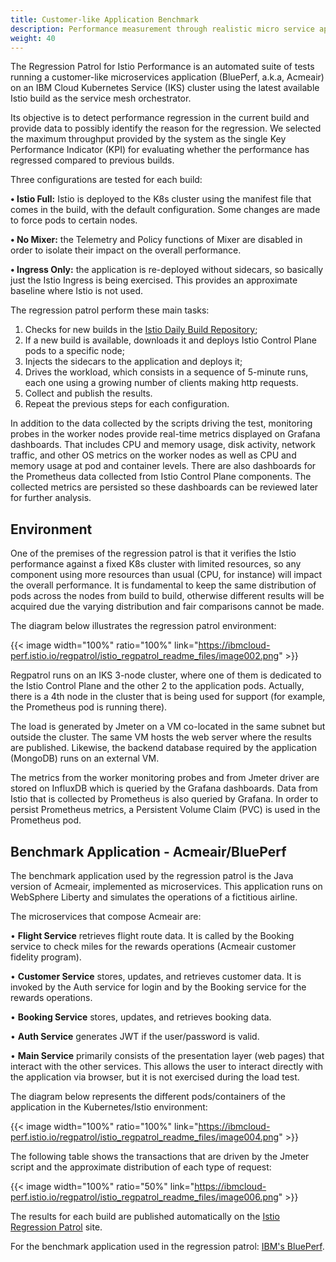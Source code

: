 ```yaml
---
title: Customer-like Application Benchmark
description: Performance measurement through realistic micro service application tests.
weight: 40
---
```


The Regression Patrol for Istio Performance is an automated suite of tests running a customer-like microservices application (BluePerf, a.k.a, Acmeair) on an IBM Cloud Kubernetes Service (IKS) cluster using the latest available Istio build as the service mesh orchestrator. 

Its objective is to detect performance regression in the current build and provide data to possibly identify the reason for the regression.  We selected the maximum throughput provided by the system as the single Key Performance Indicator (KPI) for evaluating whether the performance has regressed compared to previous builds.

Three configurations are tested for each build:

**•	Istio Full:** Istio is deployed to the K8s cluster using the manifest file that comes in the build, with the default configuration. Some changes are made to force pods to certain nodes.

**•	No Mixer:** the Telemetry and Policy functions of Mixer are disabled in order to isolate their impact on the overall performance.

**•	Ingress Only:** the application is re-deployed without sidecars, so basically just the Istio Ingress is being exercised. This provides an approximate baseline where Istio is not used.

The regression patrol perform these main tasks:
1.	Checks for new builds in the [Istio Daily Build Repository](https://gcsweb.istio.io/gcs/istio-prerelease/daily-build/ );
2.	If a new build is available, downloads it and deploys Istio Control Plane pods to a specific node;
3.	Injects the sidecars to the application and deploys it; 
4.	Drives the workload, which consists in a sequence of 5-minute runs, each one using a growing number of clients making http requests. 
5.	Collect and publish the results.
6.	Repeat the previous steps for each configuration.

In addition to the data collected by the scripts driving the test, monitoring probes in the worker nodes provide real-time metrics displayed on Grafana dashboards. That includes CPU and memory usage, disk activity, network traffic, and other OS metrics on the worker nodes as well as CPU and memory usage at pod and container levels. There are also dashboards for the Prometheus data collected from Istio Control Plane components. The collected metrics are persisted so these dashboards can be reviewed later for further analysis.



Environment
---
One of the premises of the regression patrol is that it verifies the Istio performance against a fixed K8s cluster with limited resources, so any component using more resources than usual (CPU, for instance) will impact the overall performance. It is fundamental to keep the same distribution of pods across the nodes from build to build, otherwise different results will be acquired due the varying distribution and fair comparisons cannot be made.

The diagram below illustrates the regression patrol environment:

{{< image width="100%" ratio="100%"
    link="https://ibmcloud-perf.istio.io/regpatrol/istio_regpatrol_readme_files/image002.png"
    >}}


Regpatrol runs on an IKS 3-node cluster, where one of them is dedicated to the Istio Control Plane and the other 2 to the application pods. Actually, there is a 4th node in the cluster that is being used for support (for example, the Prometheus pod is running there).

The load is generated by Jmeter on a VM co-located in the same subnet but outside the cluster. The same VM hosts the web server where the results are published. Likewise, the backend database required by the application (MongoDB) runs on an external VM. 

The metrics from the worker monitoring probes and from Jmeter driver are stored on InfluxDB which is queried by the Grafana dashboards. Data from Istio that is collected by Prometheus is also queried by Grafana. In order to persist Prometheus metrics, a Persistent Volume Claim (PVC) is used in the Prometheus pod.


Benchmark Application - Acmeair/BluePerf
---
The benchmark application used by the regression patrol is the Java version of Acmeair, implemented as microservices. This application runs on WebSphere Liberty and simulates the operations of a fictitious airline. 

The microservices that compose Acmeair are:

•	**Flight Service** retrieves flight route data. It is called by the Booking service to check miles for the rewards operations (Acmeair customer fidelity program).

•	**Customer Service** stores, updates, and retrieves customer data. It is invoked by the Auth service for login and by the Booking service for the rewards operations.

•	**Booking Service** stores, updates, and retrieves booking data.

•	**Auth Service** generates JWT if the user/password is valid.

•	**Main Service** primarily consists of the presentation layer (web pages) that interact with the other services. This allows the user to interact directly with the application via browser, but it is not exercised during the load test.


The diagram below represents the different pods/containers of the application in the Kubernetes/Istio environment:

{{< image width="100%" ratio="100%"
    link="https://ibmcloud-perf.istio.io/regpatrol/istio_regpatrol_readme_files/image004.png"
    >}}


The following table shows the transactions that are driven by the Jmeter script and the approximate distribution of each type of request:

{{< image width="100%" ratio="50%"
    link="https://ibmcloud-perf.istio.io/regpatrol/istio_regpatrol_readme_files/image006.png"
    >}}

The results for each build are published automatically on the [Istio Regression Patrol](https://ibmcloud-perf.istio.io/regpatrol/) site.

For the benchmark application used in the regression patrol: [IBM's BluePerf](https://github.com/blueperf).
